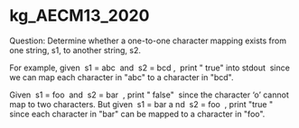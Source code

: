 # kg_AECM13_2020

Question:
Determine whether a one-to-one character mapping exists from one string, s1, to another string,
s2.

For example, given ​ s1 = abc ​ and ​ s2 = bcd , ​ print "​ true" into stdout ​ since we can map each
character in "abc" to a character in "bcd".

Given ​ s1 = foo ​ and ​ s2 = bar ​ , print "​ false" ​ since the character ‘o’ cannot map to two characters.
But given ​ s1 = bar a
nd ​ s2 = foo ​ , print "true​ " ​ since each character in "bar" can be mapped to a
character in "foo".
